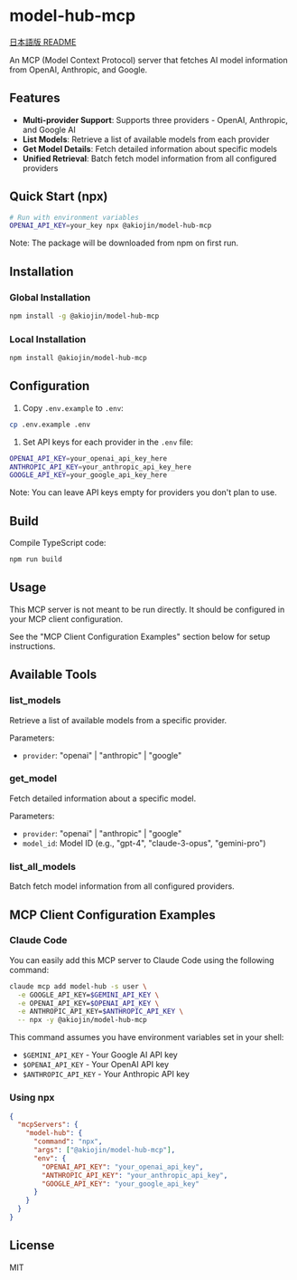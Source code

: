 # model-hub-mcp

[日本語版 README](./README.ja.md)

An MCP (Model Context Protocol) server that fetches AI model information from OpenAI, Anthropic, and Google.

## Features

- **Multi-provider Support**: Supports three providers - OpenAI, Anthropic, and Google AI
- **List Models**: Retrieve a list of available models from each provider
- **Get Model Details**: Fetch detailed information about specific models
- **Unified Retrieval**: Batch fetch model information from all configured providers

## Quick Start (npx)

```bash
# Run with environment variables
OPENAI_API_KEY=your_key npx @akiojin/model-hub-mcp
```

Note: The package will be downloaded from npm on first run.

## Installation

### Global Installation

```bash
npm install -g @akiojin/model-hub-mcp
```

### Local Installation

```bash
npm install @akiojin/model-hub-mcp
```

## Configuration

1. Copy `.env.example` to `.env`:

```bash
cp .env.example .env
```

1. Set API keys for each provider in the `.env` file:

```bash
OPENAI_API_KEY=your_openai_api_key_here
ANTHROPIC_API_KEY=your_anthropic_api_key_here
GOOGLE_API_KEY=your_google_api_key_here
```

Note: You can leave API keys empty for providers you don't plan to use.

## Build

Compile TypeScript code:

```bash
npm run build
```

## Usage

This MCP server is not meant to be run directly. It should be configured in your MCP client configuration.

See the "MCP Client Configuration Examples" section below for setup instructions.

## Available Tools

### list_models

Retrieve a list of available models from a specific provider.

Parameters:

- `provider`: "openai" | "anthropic" | "google"

### get_model

Fetch detailed information about a specific model.

Parameters:

- `provider`: "openai" | "anthropic" | "google"
- `model_id`: Model ID (e.g., "gpt-4", "claude-3-opus", "gemini-pro")

### list_all_models

Batch fetch model information from all configured providers.

## MCP Client Configuration Examples

### Claude Code

You can easily add this MCP server to Claude Code using the following command:

```bash
claude mcp add model-hub -s user \
  -e GOOGLE_API_KEY=$GEMINI_API_KEY \
  -e OPENAI_API_KEY=$OPENAI_API_KEY \
  -e ANTHROPIC_API_KEY=$ANTHROPIC_API_KEY \
  -- npx -y @akiojin/model-hub-mcp
```

This command assumes you have environment variables set in your shell:

- `$GEMINI_API_KEY` - Your Google AI API key
- `$OPENAI_API_KEY` - Your OpenAI API key
- `$ANTHROPIC_API_KEY` - Your Anthropic API key

### Using npx

```json
{
  "mcpServers": {
    "model-hub": {
      "command": "npx",
      "args": ["@akiojin/model-hub-mcp"],
      "env": {
        "OPENAI_API_KEY": "your_openai_api_key",
        "ANTHROPIC_API_KEY": "your_anthropic_api_key",
        "GOOGLE_API_KEY": "your_google_api_key"
      }
    }
  }
}
```

## License

MIT
